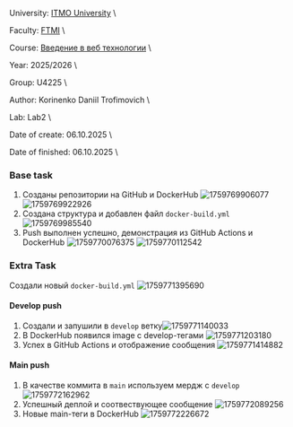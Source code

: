University: [ITMO University](https://itmo.ru/ru/) \

Faculty: [FTMI](https://ftmi.itmo.ru/) \

Course: [Введение в веб технологии](https://itmo-ict-faculty.github.io/introduction-in-web-tech/) \

Year: 2025/2026 \

Group: U4225 \

Author: Korinenko Daniil Trofimovich \

Lab: Lab2 \

Date of create: 06.10.2025 \

Date of finished: 06.10.2025 \

### Base task

1. Созданы репозитории на GitHub и DockerHub ![1759769906077](image/lab2_report/1759769906077.png) ![1759769922926](image/lab2_report/1759769922926.png)
2. Создана структура и добавлен файл `docker-build.yml`![1759769985540](image/lab2_report/1759769985540.png)
3. Push выполнен успешно, демонстрация из GitHub Actions и DockerHub ![1759770076375](image/lab2_report/1759770076375.png) ![1759770112542](image/lab2_report/1759770112542.png)

### Extra Task

Создали новый `docker-build.yml` ![1759771395690](image/lab2_report/1759771395690.png)

#### Develop push

1. Создали и запушили в `develop` ветку![1759771140033](image/lab2_report/1759771140033.png)
2. В DockerHub появился image с develop-тегами ![1759771203180](image/lab2_report/1759771203180.png)
3. Успех в GitHub Actions и отображение сообщения ![1759771414882](image/lab2_report/1759771414882.png)

#### Main push

1. В качестве коммита в `main` используем мердж с `develop` ![1759772162962](image/lab2_report/1759772162962.png)
2. Успешный деплой и соотвествующее сообщение ![1759772089256](image/lab2_report/1759772089256.png)
3. Новые main-теги в DockerHub ![1759772226672](image/lab2_report/1759772226672.png)
